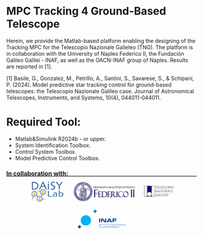 # MPC Tracking 4 Ground-Based Telescope
Herein, we provide the Matlab-based platform enabling the designing of the Tracking MPC for the Telescopio Nazionale Galieleo (TNG). 
The platform is in collaboration with the University of Naples Federico II, the Fundación Galileo Galilei - INAF, as well as the OACN-INAF group of Naples.
Results are reported in [1].


[1] Basile, G., Gonzalez, M., Petrillo, A., Santini, S., Savarese, S., & Schipani, P. (2024). Model predictive star tracking control for ground-based telescopes: the Telescopio Nazionale Galileo case. Journal of Astronomical Telescopes, Instruments, and Systems, 10(4), 044011-044011.

# Required Tool:
- Matlab&Simulink R2024b - or upper.
- System Identification Toolbox.
- Control System Toolbox.
- Model Predictive Control Toolbox.

<p style="font-size:14px">
</p><h3 style="font-size:16px"> In collaboration with:</h3>
<hr style="border: none; border-top: 0.1px solid #999; margin-top: -20px; margin-bottom: 12px;">

<div style="display:flex; justify-content:center; flex-wrap:wrap; gap:20px;">
  <img src="Images/daisylab_logo.png" alt="Daisylab" width="100"/>
  <img src="Images/unina_logo.png" alt="Unina" width="165"/>
  <img src="Images/FGG.jpeg" alt="FGG" width="85"/>
  <img src="Images/INAF.png" alt="INAF" width="140"/>
</div>